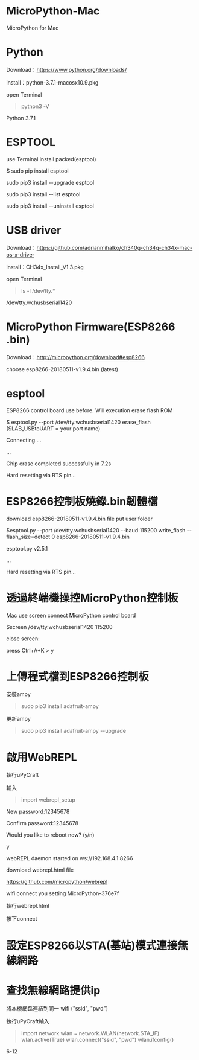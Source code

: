 # MicroPython-Mac
MicroPython for Mac

# Python
Download：https://www.python.org/downloads/

install：python-3.7.1-macosx10.9.pkg

open Terminal

> python3 -V

Python 3.7.1



# ESPTOOL
use Terminal install packed(esptool)

$ sudo pip install esptool


sudo pip3 install --upgrade esptool

sudo pip3 install --list esptool

sudo pip3 install --uninstall esptool


# USB driver

Download：https://github.com/adrianmihalko/ch340g-ch34g-ch34x-mac-os-x-driver

install：CH34x_Install_V1.3.pkg


open Terminal

>ls -l /dev/tty.*

/dev/tty.wchusbserial1420


# MicroPython Firmware(ESP8266 .bin)

Download：http://micropython.org/download#esp8266

choose esp8266-20180511-v1.9.4.bin (latest)


# esptool

ESP8266 control board use before. Will execution erase flash ROM

$ esptool.py --port /dev/tty.wchusbserial1420 erase_flash (SLAB_USBtoUART = your port name)

Connecting....

...

Chip erase completed successfully in 7.2s

Hard resetting via RTS pin...



# ESP8266控制板燒錄.bin韌體檔

download esp8266-20180511-v1.9.4.bin file put user folder

$esptool.py --port /dev/tty.wchusbserial1420 --baud 115200 write_flash --flash_size=detect 0 esp8266-20180511-v1.9.4.bin

esptool.py v2.5.1

...

Hard resetting via RTS pin…


# 透過終端機操控MicroPython控制板

Mac use screen connect MicroPython control board

$screen /dev/tty.wchusbserial1420 115200

close screen:

press Ctrl+A+K > y


# 上傳程式檔到ESP8266控制板

安裝ampy

>sudo pip3 install adafruit-ampy

更新ampy

>sudo pip3 install adafruit-ampy --upgrade


# 啟用WebREPL

執行uPyCraft 

輸入

>import webrepl_setup


New password:12345678

Confirm password:12345678

Would you like to reboot now? (y/n)

y

webREPL daemon started on ws://192.168.4.1:8266


download webrepl.html file

https://github.com/micropython/webrepl

wifi connect you setting MicroPython-376e7f

執行webrepl.html

按下connect

# 設定ESP8266以STA(基站)模式連接無線網路

# 查找無線網路提供ip

將本機網路連結到同一 wifi ("ssid", "pwd")

執行uPyCraft輸入

>import network
>wlan = network.WLAN(network.STA_IF)
>wlan.active(True)
>wlan.connect("ssid", "pwd")
>wlan.ifconfig()

6-12
